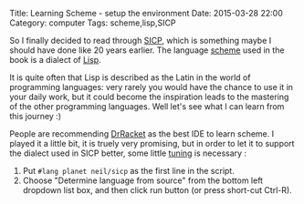 Title: Learning Scheme - setup the environment
Date: 2015-03-28 22:00
Category: computer
Tags: scheme,lisp,SICP

So I finally decided to read through [SICP](http://en.wikipedia.org/wiki/Structure_and_Interpretation_of_Computer_Programs), which is something maybe I should have done like 20 years earlier. The language [scheme](http://en.wikipedia.org/wiki/Scheme_%28programming_language%29) used in the book is a dialect of [Lisp](http://en.wikipedia.org/wiki/Lisp_%28programming_language%29).

It is quite often that Lisp is described as the Latin in the world of programming languages: very rarely you would have the chance to use it in your daily work, but it could become the inspiration leads to the mastering of the other programming languages. Well let's see what I can learn from this journey :)

People are recommending [DrRacket](http://en.wikipedia.org/wiki/Racket_%28programming_language%29#DrRacket_IDE) as the best IDE to learn scheme. I played it a little bit, it is truely very promising, but in order to let it to support the dialect used in SICP better, some little [tuning](http://www.neilvandyke.org/racket-sicp/) is necessary :

1. Put `#lang planet neil/sicp` as the first line in the script.
2. Choose "Determine language from source" from the bottom left dropdown list box, and then click run button (or press short-cut Ctrl-R).




